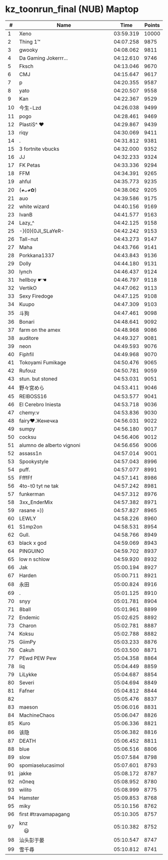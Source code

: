 # kz_toonrun_final (NUB) Maptop

|  # | Name | Time | Points |
|-------------- | -------------- | -------------- | -------------- | 
| 1 | Xeno | 03:59.319 | 10000 | 
| 2 | Thing 1™ | 04:07.258 | 9875 | 
| 3 | gwooky | 04:08.062 | 9811 | 
| 4 | Da Gaming Jokerrr... | 04:12.610 | 9746 | 
| 5 | Fksch | 04:13.046 | 9670 | 
| 6 | CMJ | 04:15.647 | 9617 | 
| 7 | p | 04:20.355 | 9587 | 
| 8 | yato | 04:20.507 | 9558 | 
| 9 | Kan | 04:22.367 | 9529 | 
| 10 | 今生-Lzd | 04:26.038 | 9499 | 
| 11 | pogo | 04:28.461 | 9469 | 
| 12 | PlastiS^ ♥ | 04:29.867 | 9439 | 
| 13 | riqy | 04:30.069 | 9411 | 
| 14 | . | 04:31.812 | 9381 | 
| 15 | 3 fortnite vbucks | 04:32.000 | 9352 | 
| 16 | JJ | 04:32.233 | 9324 | 
| 17 | FK Petas | 04:33.336 | 9294 | 
| 18 | FFM | 04:34.391 | 9265 | 
| 19 | ahful | 04:35.773 | 9235 | 
| 20 | (◕ᴗ◕✿) | 04:38.062 | 9205 | 
| 21 | auo | 04:39.586 | 9175 | 
| 22 | white wizard | 04:40.156 | 9169 | 
| 23 | IvanB | 04:41.577 | 9163 | 
| 24 | Lazy_^ | 04:42.125 | 9158 | 
| 25 | -}{0}{0JI_SLaYeR- | 04:42.242 | 9153 | 
| 26 | Tall-nut | 04:43.273 | 9147 | 
| 27 | Maha | 04:43.766 | 9141 | 
| 28 | Porkkana1337 | 04:43.843 | 9136 | 
| 29 | Dolly | 04:44.180 | 9131 | 
| 30 | lynch | 04:46.437 | 9124 | 
| 31 | hellboy ☛☚ | 04:46.797 | 9118 | 
| 32 | VertikO | 04:47.062 | 9113 | 
| 33 | Sexy Firedoge | 04:47.125 | 9108 | 
| 34 | Kuupo | 04:47.309 | 9103 | 
| 35 | 斗狗 | 04:47.461 | 9098 | 
| 36 | Bonari | 04:48.641 | 9092 | 
| 37 | farm on the amex | 04:48.968 | 9086 | 
| 38 | auditore | 04:49.327 | 9081 | 
| 39 | neon | 04:49.593 | 9076 | 
| 40 | Fiphfil | 04:49.968 | 9070 | 
| 41 | Tokoyami Fumikage | 04:50.476 | 9065 | 
| 42 | Rufouz | 04:50.781 | 9059 | 
| 43 | stun. but stoned | 04:53.031 | 9051 | 
| 44 | 野々宮めら | 04:53.411 | 9046 | 
| 45 | REIBOSS16 | 04:53.577 | 9041 | 
| 46 | El Cerebro Iniesta | 04:53.718 | 9036 | 
| 47 | chemy:v | 04:53.836 | 9030 | 
| 48 | fairy♥.Женечка | 04:56.031 | 9022 | 
| 49 | sumpy | 04:56.180 | 9017 | 
| 50 | cocksu | 04:56.406 | 9012 | 
| 51 | alumno de alberto vignoni | 04:56.656 | 9006 | 
| 52 | assass1n | 04:57.014 | 9001 | 
| 53 | Spookystyle | 04:57.043 | 8996 | 
| 54 | puff. | 04:57.077 | 8991 | 
| 55 | FfffFf | 04:57.141 | 8986 | 
| 56 | 4to-t0 tyt ne tak | 04:57.242 | 8981 | 
| 57 | funkerman | 04:57.312 | 8976 | 
| 58 | 3xx_EnderMix | 04:57.382 | 8971 | 
| 59 | rasane =)) | 04:57.827 | 8965 | 
| 60 | LEWLY | 04:58.226 | 8960 | 
| 61 | S1mp2on | 04:58.531 | 8954 | 
| 62 | Gull. | 04:58.766 | 8949 | 
| 63 | black x god | 04:59.069 | 8943 | 
| 64 | PINGUINO | 04:59.702 | 8937 | 
| 65 | low n schlow | 04:59.920 | 8932 | 
| 66 | Jak | 05:00.194 | 8927 | 
| 67 | Harden | 05:00.711 | 8921 | 
| 68 | 永田 | 05:00.824 | 8916 | 
| 69 | . | 05:01.125 | 8910 | 
| 70 | snyy | 05:01.781 | 8904 | 
| 71 | 8ball | 05:01.961 | 8899 | 
| 72 | Endemic | 05:02.625 | 8892 | 
| 73 | Charon | 05:02.781 | 8887 | 
| 74 | Koksu | 05:02.788 | 8882 | 
| 75 | GiimPy | 05:03.233 | 8876 | 
| 76 | Cakuh | 05:03.500 | 8871 | 
| 77 | PEwd PEW Pew | 05:04.358 | 8864 | 
| 78 | liq | 05:04.449 | 8859 | 
| 79 | LiLykke | 05:04.687 | 8854 | 
| 80 | Severi | 05:04.694 | 8849 | 
| 81 | Fafner | 05:04.812 | 8844 | 
| 82 | 󠀡󠀡 | 05:05.476 | 8837 | 
| 83 | maeson | 05:06.016 | 8831 | 
| 84 | MachineChaos | 05:06.047 | 8826 | 
| 85 | Kuro | 05:06.336 | 8821 | 
| 86 | 该隐 | 05:06.382 | 8816 | 
| 87 | DEATH | 05:06.452 | 8811 | 
| 88 | blue | 05:06.516 | 8806 | 
| 89 | slow | 05:07.584 | 8798 | 
| 90 | spomiaselucasimol | 05:07.601 | 8793 | 
| 91 | jakke | 05:08.172 | 8787 | 
| 92 | n0neq | 05:08.952 | 8780 | 
| 93 | wilito | 05:08.999 | 8775 | 
| 94 | Hamster | 05:09.853 | 8768 | 
| 95 | miky | 05:10.156 | 8762 | 
| 96 | first #travamapagang | 05:10.305 | 8757 | 
| 97 | knzㅤㅤㅤㅤㅤㅤㅤㅤㅤㅤㅤㅤㅤㅤㅤㅤㅤㅤ😃 | 05:10.382 | 8752 | 
| 98 | 汕头彭于晏 | 05:10.547 | 8747 | 
| 99 | 雪千尋 | 05:10.812 | 8741 | 

